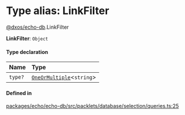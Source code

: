 # Type alias: LinkFilter

[@dxos/echo-db](../modules/dxos_echo_db.md).LinkFilter

 **LinkFilter**: `Object`

#### Type declaration

| Name | Type |
| :------ | :------ |
| `type?` | [`OneOrMultiple`](dxos_echo_db.OneOrMultiple.md)<`string`\> |

#### Defined in

[packages/echo/echo-db/src/packlets/database/selection/queries.ts:25](https://github.com/dxos/dxos/blob/main/packages/echo/echo-db/src/packlets/database/selection/queries.ts#L25)
